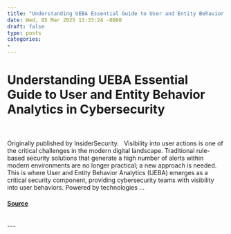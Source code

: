 ```yaml
---
title: "Understanding UEBA Essential Guide to User and Entity Behavior Analytics in Cybersecurity"
date: Wed, 05 Mar 2025 13:33:24 -0800
draft: false
type: posts
categories: 
- 
---
```

# Understanding UEBA Essential Guide to User and Entity Behavior Analytics in Cybersecurity

<br/>

<br/>
Originally published by InsiderSecurity.   Visibility into user actions is one of the critical challenges in the modern digital landscape. Traditional rule-based security solutions that generate a high number of alerts within modern environments are no longer practical; a new approach is needed. This is where User and Entity Behavior Analytics (UEBA) emerges as a critical security component, providing cybersecurity teams with visibility into user behaviors. Powered by technologies ...

#### [Source](https://cloudsecurityalliance.org/articles/understanding-ueba-essential-guide-to-user-and-entity-behavior-analytics-in-cybersecurity)

<br/>
---
